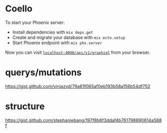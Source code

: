 # Coello

To start your Phoenix server:

  * Install dependencies with `mix deps.get`
  * Create and migrate your database with `mix ecto.setup`
  * Start Phoenix endpoint with `mix phx.server`

Now you can visit [`localhost:4000/api/v1/graphiql`](http://localhost:4000/api/v1/graphiql) from your browser.

# querys/mutations
https://gist.github.com/viniazvd/79a61f065af0eb193b58a156b54df752

# structure
https://gist.github.com/stephaniebang/197f8b6f3ddaf4b761798890614a588f

